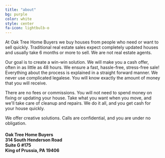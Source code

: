 ```yaml
---
title: "about"
bg: purple
color: white
style: center
fa-icon: lightbulb-o
---
```


At Oak Tree Home Buyers we buy houses from people who need or want to sell quickly.
Traditional real estate sales expect completely updated houses and usually take 6 months or more to sell.
We are not real estate agents.

Our goal is to create a win-win solution.
We will make you a cash offer, often in as little as 48 hours.
We ensure a fast, hassle-free, stress-free sale!
Everything about the process is explained in a straight forward manner.
We never use complicated legalese.
You will know exactly the amount of money that you will receive.

There are no fees or commissions.
You will not need to spend money on fixing or updating your house.
Take what you want when you move, and we'll take care of cleanup and repairs.
We do it all, and you get cash for your house quickly.

We offer creative solutions.
Calls are confidential, and you are under no obligation.

<h4>Oak Tree Home Buyers<br>
314 South Henderson Road<br>
Suite G #175<br>
King of Prussia, PA 19406</h4>